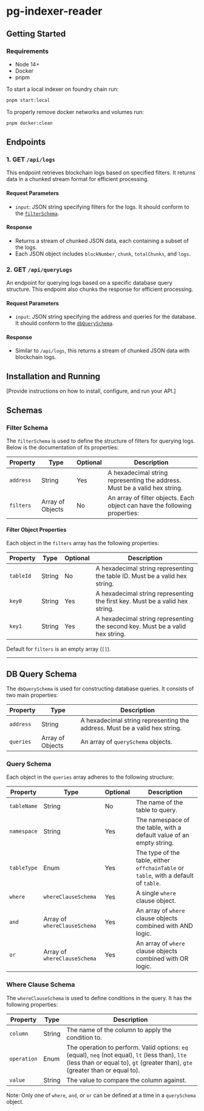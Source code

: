 # pg-indexer-reader

## Getting Started

### Requirements
- Node 14+
- Docker
- pnpm

To start a local indexer on foundry chain run:

```bash
pnpm start:local
```

To properly remove docker networks and volumes run:

```bash
pnpm docker:clean
```

## Endpoints

### 1. GET `/api/logs`

This endpoint retrieves blockchain logs based on specified filters. It returns data in a chunked stream format for efficient processing.

#### Request Parameters

- `input`: JSON string specifying filters for the logs. It should conform to the [`filterSchema`](#filter-schema).

#### Response

- Returns a stream of chunked JSON data, each containing a subset of the logs.
- Each JSON object includes `blockNumber`, `chunk`, `totalChunks`, and `logs`.

### 2. GET `/api/queryLogs`

An endpoint for querying logs based on a specific database query structure. This endpoint also chunks the response for efficient processing.

#### Request Parameters

- `input`: JSON string specifying the address and queries for the database. It should conform to the [`dbQuerySchema`](#db-query-schema).

#### Response

- Similar to `/api/logs`, this returns a stream of chunked JSON data with blockchain logs.

## Installation and Running

[Provide instructions on how to install, configure, and run your API.]

## Schemas

### Filter Schema

The `filterSchema` is used to define the structure of filters for querying logs. Below is the documentation of its properties:

| Property  | Type             | Optional | Description                                                                |
| --------- | ---------------- | -------- | -------------------------------------------------------------------------- |
| `address` | String           | Yes      | A hexadecimal string representing the address. Must be a valid hex string. |
| `filters` | Array of Objects | No       | An array of filter objects. Each object can have the following properties: |

#### Filter Object Properties

Each object in the `filters` array has the following properties:

| Property  | Type   | Optional | Description                                                                   |
| --------- | ------ | -------- | ----------------------------------------------------------------------------- |
| `tableId` | String | No       | A hexadecimal string representing the table ID. Must be a valid hex string.   |
| `key0`    | String | Yes      | A hexadecimal string representing the first key. Must be a valid hex string.  |
| `key1`    | String | Yes      | A hexadecimal string representing the second key. Must be a valid hex string. |

Default for `filters` is an empty array (`[]`).

---

## DB Query Schema

The `dbQuerySchema` is used for constructing database queries. It consists of two main properties:

| Property  | Type             | Description                                                                |
| --------- | ---------------- | -------------------------------------------------------------------------- |
| `address` | String           | A hexadecimal string representing the address. Must be a valid hex string. |
| `queries` | Array of Objects | An array of `querySchema` objects.                                         |

### Query Schema

Each object in the `queries` array adheres to the following structure:

| Property    | Type                         | Optional | Description                                                                          |
| ----------- | ---------------------------- | -------- | ------------------------------------------------------------------------------------ |
| `tableName` | String                       | No       | The name of the table to query.                                                      |
| `namespace` | String                       | Yes      | The namespace of the table, with a default value of an empty string.                 |
| `tableType` | Enum                         | Yes      | The type of the table, either `offchainTable` or `table`, with a default of `table`. |
| `where`     | `whereClauseSchema`          | Yes      | A single `where` clause object.                                                      |
| `and`       | Array of `whereClauseSchema` | Yes      | An array of `where` clause objects combined with AND logic.                          |
| `or`        | Array of `whereClauseSchema` | Yes      | An array of `where` clause objects combined with OR logic.                           |

### Where Clause Schema

The `whereClauseSchema` is used to define conditions in the query. It has the following properties:

| Property    | Type   | Description                                                                                                                                                                       |
| ----------- | ------ | --------------------------------------------------------------------------------------------------------------------------------------------------------------------------------- |
| `column`    | String | The name of the column to apply the condition to.                                                                                                                                 |
| `operation` | Enum   | The operation to perform. Valid options: `eq` (equal), `neq` (not equal), `lt` (less than), `lte` (less than or equal to), `gt` (greater than), `gte` (greater than or equal to). |
| `value`     | String | The value to compare the column against.                                                                                                                                          |

Note: Only one of `where`, `and`, or `or` can be defined at a time in a `querySchema` object.
